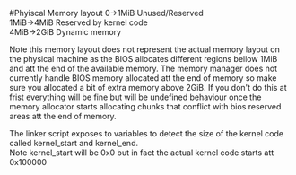 #Phyiscal Memory layout
0->1MiB Unused/Reserved  
1MiB->4MiB Reserved by kernel code  
4MiB->2GiB Dynamic memory  

Note this memory layout does not represent the actual memory layout on the physical machine as the BIOS allocates different regions bellow 1MiB and att the end of the available memory. The memory manager does not currently handle BIOS memory allocated att the end of memory so make sure you allocated a bit of extra memory above 2GiB. If you don't do this at frist everything will be fine but will be undefined behaviour once the memory allocator starts allocating chunks that conflict with bios reserved areas att the end of memory.

The linker script exposes to variables to detect the size of the kernel code called kernel_start and kernel_end.  
Note kernel_start will be 0x0 but in fact the actual kernel code starts att 0x100000
